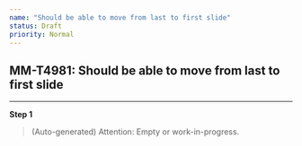 ```yaml
---
name: "Should be able to move from last to first slide"
status: Draft
priority: Normal
---
```


## MM-T4981: Should be able to move from last to first slide

---

**Step 1**

> (Auto-generated) Attention: Empty or work-in-progress.
